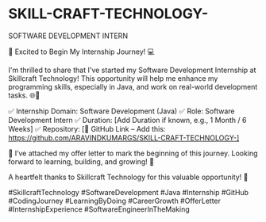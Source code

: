 # SKILL-CRAFT-TECHNOLOGY-
SOFTWARE DEVELOPMENT INTERN

🚀 Excited to Begin My Internship Journey! 💻

I'm thrilled to share that I've started my Software Development Internship at Skillcraft Technology!
This opportunity will help me enhance my programming skills, especially in Java, and work on real-world development tasks. 🌐🧠

✅ Internship Domain: Software Development (Java)
✅ Role: Software Development Intern
✅ Duration: [Add Duration if known, e.g., 1 Month / 6 Weeks]
✅ Repository: [🔗 GitHub Link – Add this: https://github.com/ARAVINDKUMARGS/SKILL-CRAFT-TECHNOLOGY-]

📄 I’ve attached my offer letter to mark the beginning of this journey. Looking forward to learning, building, and growing! 💪

A heartfelt thanks to Skillcraft Technology for this valuable opportunity! 🙏

#SkillcraftTechnology #SoftwareDevelopment #Java #Internship #GitHub #CodingJourney #LearningByDoing #CareerGrowth #OfferLetter #InternshipExperience #SoftwareEngineerInTheMaking
